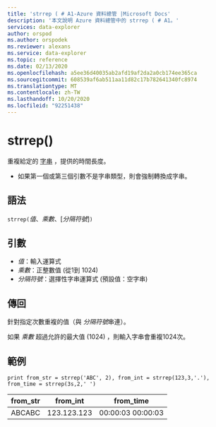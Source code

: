 ```yaml
---
title: 'strrep ( # A1-Azure 資料總管 |Microsoft Docs'
description: '本文說明 Azure 資料總管中的 strrep ( # A1。'
services: data-explorer
author: orspod
ms.author: orspodek
ms.reviewer: alexans
ms.service: data-explorer
ms.topic: reference
ms.date: 02/13/2020
ms.openlocfilehash: a5ee36d40035ab2afd19af2da2a0cb174ee365ca
ms.sourcegitcommit: 608539af6ab511aa11d82c17b782641340fc8974
ms.translationtype: MT
ms.contentlocale: zh-TW
ms.lasthandoff: 10/20/2020
ms.locfileid: "92251438"
---
```

# <a name="strrep"></a>strrep()

重複給定的 [字串](./scalar-data-types/string.md) ，提供的時間長度。

* 如果第一個或第三個引數不是字串類型，則會強制轉換成字串。

## <a name="syntax"></a>語法

`strrep(`*值*、*乘數*、[*分隔符號*]`)`

## <a name="arguments"></a>引數

* *值*：輸入運算式
* *乘數*：正整數值 (從1到 1024) 
* *分隔符號*：選擇性字串運算式 (預設值：空字串) 

## <a name="returns"></a>傳回

針對指定次數重複的值（與 *分隔符號*串連）。

如果 *乘數* 超過允許的最大值 (1024) ，則輸入字串會重複1024次。
 
## <a name="example"></a>範例

```kusto
print from_str = strrep('ABC', 2), from_int = strrep(123,3,'.'), from_time = strrep(3s,2,' ')
```

|from_str|from_int|from_time|
|---|---|---|
|ABCABC|123.123.123|00:00:03 00:00:03|